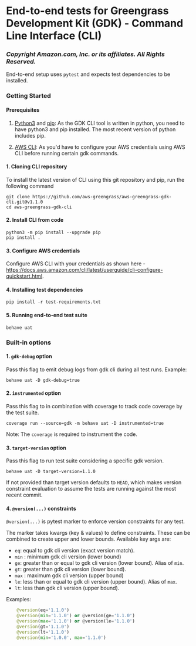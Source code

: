 # End-to-end tests for Greengrass Development Kit (GDK) - Command Line Interface (CLI)

### *Copyright Amazon.com, Inc. or its affiliates. All Rights Reserved.*

End-to-end setup uses `pytest` and expects test dependencies to be installed.

### Getting Started

#### Prerequisites
1. [Python3](https://www.python.org/downloads/) and [pip](https://pip.pypa.io/en/latest/installation/): As the GDK CLI tool is written in python, you need to have python3 and pip installed. The most recent version of python includes pip.

2. [AWS CLI](https://docs.aws.amazon.com/cli/latest/userguide/getting-started-install.html): As you'd have to configure your AWS credentials using AWS CLI before running certain gdk commands.

#### 1. Cloning CLI repository

To install the latest version of CLI using this git repository and pip, run the following command

```shell
git clone https://github.com/aws-greengrass/aws-greengrass-gdk-cli.git@v1.1.0
cd aws-greengrass-gdk-cli
```

#### 2. Install CLI from code

```shell
python3 -m pip install --upgrade pip
pip install .
```

#### 3. Configure AWS credentials

Configure AWS CLI with your credentials as shown here - https://docs.aws.amazon.com/cli/latest/userguide/cli-configure-quickstart.html.

#### 4. Installing test dependencies

```
pip install -r test-requirements.txt
```

#### 5. Running end-to-end test suite

```shell
behave uat
```

### Built-in options

#### 1. `gdk-debug` option

Pass this flag to emit debug logs from gdk cli during all test runs. Example:
```shell
behave uat -D gdk-debug=true
```

#### 2. `instrumented` option

Pass this flag to in combination with coverage to track code coverage by the test suite.
```shell
coverage run --source=gdk -m behave uat -D instrumented=true
```

Note: The `coverage` is required to instrument the code.

#### 3. `target-version` option
Pass this flag to run test suite considering a specific gdk version.

```shell
behave uat -D target-version=1.1.0
```

If not provided than target version defaults to `HEAD`, which makes version constraint evaluation to assume
the tests are running against the most recent commit.

#### 4. `@version(...)` constraints
`@version(...)` is pytest marker to enforce version constraints for any test.

The marker takes kwargs (key & values) to define constraints. These can be combined to create upper and
lower bounds. Available key args are:
 * `eq`: equal to gdk cli version (exact version match).
 * `min` : minimum gdk cli version (lower bound)
 * `ge`: greater than or equal to gdk cli version (lower bound). Alias of `min`.
 * `gt`: greater than gdk cli version (lower bound).
 * `max` : maximum gdk cli version (upper bound)
 * `le`: less than or equal to gdk cli version (upper bound). Alias of `max`.
 * `lt`: less than gdk cli version (upper bound).

Examples:
```python
    @version(eq='1.1.0')
    @version(min='1.1.0') or @version(ge='1.1.0')
    @version(max='1.1.0') or @version(le='1.1.0')
    @version(gt='1.1.0')
    @version(lt='1.1.0')
    @version(min='1.0.0', max='1.1.0')
```


